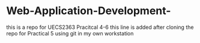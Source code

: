 # Web-Application-Development-
this is a repo for UECS2363 Pracitcal 4-6
this line is added after cloning the repo for Practical 5
using git in my own workstation
